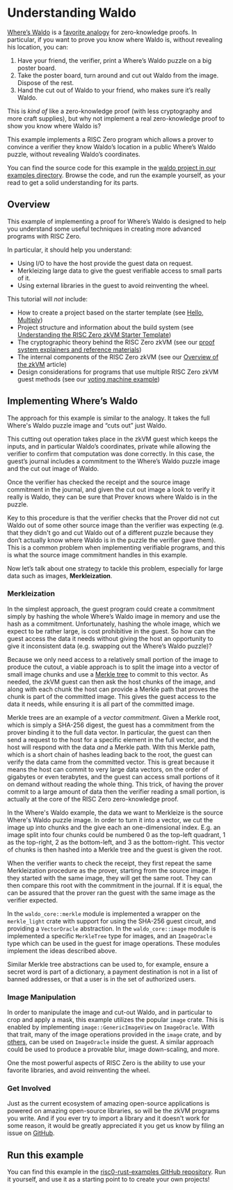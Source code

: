 # Understanding Waldo

[Where’s Waldo](https://en.wikipedia.org/wiki/Where%27s_Wally%3F) is a [favorite analogy](https://medium.com/swlh/a-zero-knowledge-proof-for-wheres-wally-930c21e55399) for zero-knowledge proofs.
In particular, if you want to prove you know where Waldo is, without revealing his location, you can:

1. Have your friend, the verifier, print a Where’s Waldo puzzle on a big poster board.
2. Take the poster board, turn around and cut out Waldo from the image. Dispose of the rest.
3. Hand the cut out of Waldo to your friend, who makes sure it’s really Waldo.

This is *kind of* like a zero-knowledge proof (with less cryptography and more craft supplies), but why not implement a real zero-knowledge proof to show you know where Waldo is?

This example implements a RISC Zero program which allows a prover to convince a verifier they know Waldo’s location in a public Where’s Waldo puzzle, without revealing Waldo’s coordinates.

You can find the source code for this example in the [waldo project in our examples directory](https://github.com/risc0/risc0/tree/main/examples/waldo).
Browse the code, and run the example yourself, as your read to get a solid understanding for its parts.

## Overview

This example of implementing a proof for Where’s Waldo is designed to help you understand some useful techniques in creating more advanced programs with RISC Zero.

In particular, it should help you understand:

- Using I/O to have the host provide the guest data on request.
- Merkleizing large data to give the guest verifiable access to small parts of it.
- Using external libraries in the guest to avoid reinventing the wheel.

This tutorial will *not* include:

- How to create a project based on the starter template (see [Hello, Multiply](https://www.risczero.com/docs/examples/hello_multiply))
- Project structure and information about the build system (see [Understanding the RISC Zero zkVM Starter Template](https://www.risczero.com/docs/examples/understanding_template))
- The cryptographic theory behind the RISC Zero zkVM (see our [proof system explainers and reference materials](https://www.risczero.com/docs/explainers))
- The internal components of the RISC Zero zkVM (see our [Overview of the zkVM](https://www.risczero.com/docs/explainers/zkvm) article)
- Design considerations for programs that use multiple RISC Zero zkVM guest methods (see our [voting machine example](https://github.com/risc0/risc0-rust-examples/tree/main/voting-machine))

## Implementing Where’s Waldo

The approach for this example is similar to the analogy. It takes the full Where's Waldo puzzle image and “cuts out” just Waldo.

This cutting out operation takes place in the zkVM guest which keeps the inputs, and in particular Waldo’s coordinates, private while allowing the verifier to confirm that computation was done correctly.
In this case, the guest’s journal includes a commitment to the Where’s Waldo puzzle image and the cut out image of Waldo.

Once the verifier has checked the receipt and the source image commitment in the journal, and given the cut out image a look to verify it really is Waldo, they can be sure that Prover knows where Waldo is in the puzzle.

Key to this procedure is that the verifier checks that the Prover did not cut Waldo out of some other source image than the verifier was expecting
(e.g. that they didn't go and cut Waldo out of a different puzzle because they don’t actually know where Waldo is in the puzzle the verifier gave them).
This is a common problem when implementing verifiable programs, and this is what the source image commitment handles in this example.

Now let’s talk about one strategy to tackle this problem, especially for large data such as images, **Merkleization**.

### Merkleization

In the simplest approach, the guest program could create a commitment simply by hashing the whole Where’s Waldo image in memory and use the hash as a commitment.
Unfortunately, hashing the whole image, which we expect to be rather large, is cost prohibitive in the guest.
So how can the guest access the data it needs without giving the host an opportunity to give it inconsistent data (e.g. swapping out the Where’s Waldo puzzle)?

Because we only need access to a relatively small portion of the image to produce the cutout, a viable approach is to split the image into a vector of small image chunks and use a [Merkle tree](https://en.wikipedia.org/wiki/Merkle_tree) to commit to this vector.
As needed, the zkVM guest can then ask the host chunks of the image, and along with each chunk the host can provide a Merkle path that proves the chunk is part of the committed image.
This gives the guest access to the data it needs, while ensuring it is all part of the committed image.

Merkle trees are an example of a _vector commitment_.
Given a Merkle root, which is simply a SHA-256 digest, the guest has a commitment from the prover binding it to the full data vector.
In particular, the guest can then send a request to the host for a specific element in the full vector, and the host will respond with the data _and_ a Merkle path.
With this Merkle path, which is a short chain of hashes leading back to the root, the guest can verify the data came from the committed vector.
This is great because it means the host can commit to very large data vectors, on the order of gigabytes or even terabytes, and the guest can access small portions of it on demand without reading the whole thing.
This trick, of having the prover commit to a large amount of data then the verifier reading a small portion, is actually at the core of the RISC Zero zero-knowledge proof.

In the Where's Waldo example, the data we want to Merkleize is the source Where's Waldo puzzle image.
In order to turn it into a vector, we cut the image up into chunks and the give each an one-dimensional index.
E.g. an image split into four chunks could be numbered 0 as the top-left quadrant, 1 as the top-right, 2 as the bottom-left, and 3 as the bottom-right.
This vector of chunks is then hashed into a Merkle tree and the guest is given the root.

When the verifier wants to check the receipt, they first repeat the same Merkleization procedure as the prover, starting from the source image.
If they started with the same image, they will get the same root.
They can then compare this root with the commitment in the journal.
If it is equal, the can be assured that the prover ran the guest with the same image as the verifier expected.

In the `waldo_core::merkle` module is implemented a wrapper on the `merkle_light` crate with support for using the SHA-256 guest circuit, and providing a `VectorOracle` abstraction.
In the `waldo_core::image` module is implemented a specific `MerkleTree` type for images, and an `ImageOracle` type which can be used in the guest for image operations.
These modules implement the ideas described above.

Similar Merkle tree abstractions can be used to, for example, ensure a secret word is part of a dictionary, a payment destination is not in a list of banned addresses, or that a user is in the set of authorized users.

### Image Manipulation

In order to manipulate the image and cut-out Waldo, and in particular to crop and apply a mask, this example utilizes the popular `image` crate.
This is enabled by implementing `image::GenericImageView` on `ImageOracle`.
With that trait, many of the image operations provided in the `image` crate, and by [others](https://docs.rs/imageproc/latest/imageproc/), can be used on `ImageOracle` inside the guest.
A similar approach could be used to produce a provable blur, image down-scaling, and more.

One the most powerful aspects of RISC Zero is the ability to use your favorite libraries, and avoid reinventing the wheel.

### Get Involved

Just as the current ecosystem of amazing open-source applications is powered on amazing open-source libraries, so will be the zkVM programs you write.
And if you ever try to import a library and it doesn't work for some reason, it would be greatly appreciated it you get us know by filing an issue on [GitHub](https://github.com/risc0/risc0).

## Run this example

You can find this example in the [risc0-rust-examples GitHub repository](Understanding%20Waldo%20f60dd196187241c99aa9bdee885cea54.md). Run it yourself, and use it as a starting point to to create your own projects!
